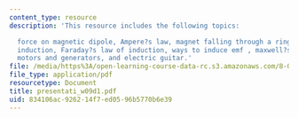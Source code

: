 ```yaml
---
content_type: resource
description: 'This resource includes the following topics:

  force on magnetic dipole, Ampere?s law, magnet falling through a ring, jumping ring,
  induction, Faraday?s law of induction, ways to induce emf , maxwell?s equations,
  motors and generators, and electric guitar.'
file: /media/https%3A/open-learning-course-data-rc.s3.amazonaws.com/8-02t-electricity-and-magnetism-spring-2005/834106ac926214f7ed0596b5770b6e39_presentati_w09d1.pdf
file_type: application/pdf
resourcetype: Document
title: presentati_w09d1.pdf
uid: 834106ac-9262-14f7-ed05-96b5770b6e39
---
```

